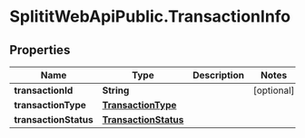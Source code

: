 # SplititWebApiPublic.TransactionInfo

## Properties

Name | Type | Description | Notes
------------ | ------------- | ------------- | -------------
**transactionId** | **String** |  | [optional] 
**transactionType** | [**TransactionType**](TransactionType.md) |  | 
**transactionStatus** | [**TransactionStatus**](TransactionStatus.md) |  | 


